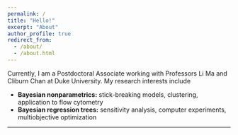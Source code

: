 ```yaml
---
permalink: /
title: "Hello!"
excerpt: "About"
author_profile: true
redirect_from: 
  - /about/
  - /about.html
---
```


Currently, I am a Postdoctoral Associate working with Professors Li Ma and Cliburn Chan at Duke University. My research interests include

- **Bayesian nonparametrics:** stick-breaking models, clustering, application to flow cytometry
- **Bayesian regression trees:** sensitivity analysis, computer experiments, multiobjective optimization






<!-- Create content & metadata -->
------

<!-- **Markdown generator** -->

